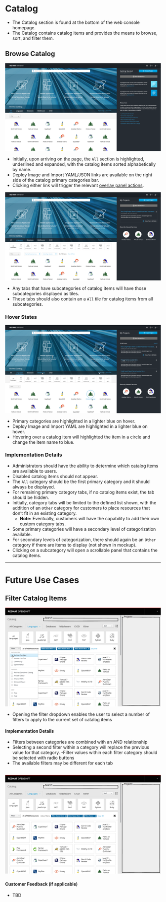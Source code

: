 # Catalog

- The Catalog section is found at the bottom of the web console homepage.
- The Catalog contains catalog items and provides the means to browse, sort, and filter them.


## Browse Catalog

![catalog](img/OpenShift-Next-Homepage-AllCat-Getting-Started.png)

- Initially, upon arriving on the page, the `All` section is highlighted, underlined and expanded, with the catalog items sorted alphabetically by name.
- Deploy Image and Import YAML/JSON links are available on the right side of the catalog primary categories bar.
- Clicking either link will trigger the relevant [overlay panel actions](http://openshift.github.io/openshift-origin-design/web-console/4-patterns/overlay-panel).

![catalog](img/OpenShift-Next-Homepage-AllLang-SingleEmptyCard.png)
- Any tabs that have subcategories of catalog items will have those subcategories displayed as tiles.
- These tabs should also contain an a `All` tile for catalog items from all subcategories.

### Hover States
![hover](img/OpenShift-Next-Homepage-HoverItem-ProjectList.png)
- Primary categories are highlighted in a lighter blue on hover.
- Deploy Image and Import YAML are highlighted in a lighter blue on hover.
- Hovering over a catalog item will highlighted the item in a circle and change the item name to blue.

### Implementation Details
- Administrators should have the ability to determine which catalog items are available to users.      
- Disabled catalog items should not appear.    
- The `All` category should be the first primary category and it should always be displayed.
- For remaining primary category tabs, if no catalog items exist, the tab should be hidden.
- Initially, category tabs will be limited to the defined list shown, with the addition of an `Other` category for customers to place resources that don’t fit in an existing category.
    - **Note:** Eventually, customers will have the capability to add their own custom category tabs.
- Some primary categories will have a secondary level of categorization available.
- For secondary levels of categorization, there should again be an `Other` category if there are items to display (not shown in mockup).
- Clicking on a subcategory will open a scrollable panel that contains the catalog items.



**********

# Future Use Cases

## Filter Catalog Items

![catalog](img/catalog-04.png)
- Opening the filter dropdown enables the user to select a number of filters to apply to the current set of catalog items

#### Implementation Details
  - Filters between categories are combined with an AND relationship
  - Selecting a second filter within a category will replace the previous value for that category.
    -Filter values within each filter category should be selected with radio buttons
  - The available filters may be different for each tab


![catalog](img/catalog-05.png)
-

#### Customer Feedback (if applicable)
- TBD
